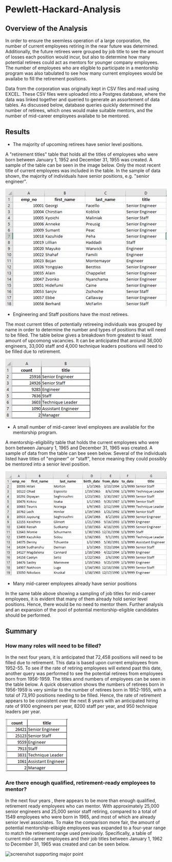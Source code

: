 # Pewlett-Hackard-Analysis
## Overview of the Analysis
In order to ensure the seemless operation of a large corporation, the number of current employees retiring in the near future was determined.  Additionally, the future retirees were grouped by job title to see the amount of losses each position would incur, but also to determine how many potential retirees could act as mentors for younger company employees.  The number of employees who are eligible to participate in a mentorship program was also tabulated to see how many current employees would be availabe to fill the retirement positions.    

Data from the corporation was originally kept in CSV files and read using EXCEL.  These CSV files were uploaded into a Postgres database, where the data was linked together and queried to generate an assortement of data tables.  As discussed below, database queries quickly determined the number of retirees, which ones would make suitable mentors, and the number of mid-career employees availabe to be mentored.

## Results
* The majority of upcoming retirees have senior level positions.  

A "retirement titles" table that holds all the titles of employees who were born between January 1, 1952 and December 31, 1955 was created.  A sample of the table can be seen in the image below.  Only the most recent title of current employees was included in the table.  In the sample of data shown, the majority of individuals have senior positions, e.g. "senior engineer".  

![employee retirment table for employees born from 1952-1955](Screenshots/unique_titles.png)
  
* Engineering and Staff positions have the most retirees.

The most current titles of potentially retireeing individuals was grouped by name in order to determine the number and types of positions that will need to be filled.  The table below gives a breakdown from greatest to least amount of upcomong vacancies.  It can be anticipated that aroiund 36,000 engineers, 33,000 staff and 4,000 technique leaders positions will need to be filled due to retirement.   

![table of jobs that will need to be filled by titles](Screenshots/retiring_titles.png)

* A small number of mid-career level employees are available for the mentorship program. 

A mentorship-eligibility table that holds the current employees who were born between January 1, 1965 and December 31, 1965 was created.  A sample of data from the table can bee seen below.  Several of the individuals listed have titles of "engineer" or "staff", hence meaning they could possibly be mentored into a senior level position.      

![table of mentorship-eligible individuals](Screenshots/mentorship_eligibilty.png)

* Many mid-career employees already have senior positions 

In the same table above showing a sampling of job titles for mid-career employees, it is evident that many of them already hold senior level positions.  Hence, there would be no need to mentor them.  Further analysis and an expansion of the pool of potential mentorship-eligible candidates should be performed.  


## Summary
### How many roles will need to be filled?
In the next four years, it is anticipated that 72,458 positions will need to be filled due to retirement.  This data is based upon current employees from 1952-55.  To see if the rate of retiring employees will extend past this date, another query was performed to see the potential retirees from employees born from 1956-1959.  The titles annd numbers of employees can be seen in the table below.  A quick observation shows the numbers of retirees born in 1956-1959 is very similar to the number of retirees born in 1952-1955, with a total of 73,910 positions needing to be filled.  Hence, the rate of retirement appears to be consistent over the next 8 years with an anticipated hiring rate of 9100 engineers per year, 8200 staff per year, and 950 technique leaders per year.  

![table of retirment jobs that will need to be filled for employees born 1956-1959](Screenshots/further_retiring_titles.png)

### Are there enough qualified, retirement-ready employees to mentor?
In the next four years , there appears to be more than enough qualified, retirement ready employees who can mentor.  With approximately 25,000 senior engineers and 25,000 senior staff retiring, compared to a total of 1549 employees who were born in 1965, and most of which are already senior level associates.  To make the comparison more fair, the amount of potential mentorship-elibigle employees was expanded to a four-year range to match the retirement range used previously.  Specifically, a table of current mid-career employees and their job titles between January 1, 1962 to December 31, 1965 was created and can be seen below.  

![screenshot supporting major point](folder/folder/file.png)






 
